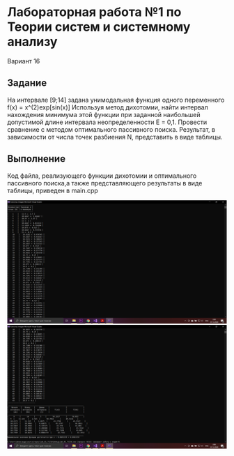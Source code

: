 # Лабораторная работа №1 по Теории систем и системному анализу
Вариант 16

## Задание
На интервале [9;14] задана унимодальная функция одного переменного f(x) = x^(2)exp[sin(x)]
Используя метод дихотомии, найти интервал нахождения минимума этой функции
при заданной наибольшей допустимой длине интервала неопределенности Е = 0,1.
Провести сравнение с методом оптимального пассивного поиска. 
Результат, в зависимости от числа точек разбиения N, представить в виде таблицы.

## Выполнение
Код файла, реализующего функции дихотомии и оптимального пассивного поиска,а также представляющего результаты в виде таблицы, приведен в main.cpp

![alt text](2020-12-07.png "Результат работы функции оптимального пассивного поиска")
![alt text](2020.png "Результат работы функции дихотомии")
